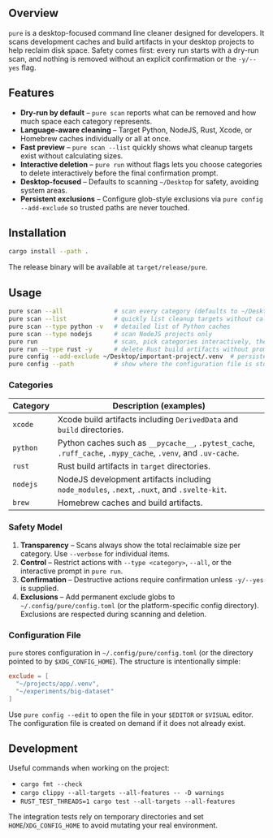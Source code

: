 ## Overview

`pure` is a desktop-focused command line cleaner designed for developers. It scans development
caches and build artifacts in your desktop projects to help reclaim disk space. Safety comes
first: every run starts with a dry-run scan, and nothing is removed without an explicit
confirmation or the `-y/--yes` flag.

## Features

- **Dry-run by default** – `pure scan` reports what can be removed and how much space each
  category represents.
- **Language-aware cleaning** – Target Python, NodeJS, Rust, Xcode, or Homebrew caches
  individually or all at once.
- **Fast preview** – `pure scan --list` quickly shows what cleanup targets exist without
  calculating sizes.
- **Interactive deletion** – `pure run` without flags lets you choose categories to delete
  interactively before the final confirmation prompt.
- **Desktop-focused** – Defaults to scanning `~/Desktop` for safety, avoiding system areas.
- **Persistent exclusions** – Configure glob-style exclusions via `pure config --add-exclude`
  so trusted paths are never touched.

## Installation

```bash
cargo install --path .
```

The release binary will be available at `target/release/pure`.

## Usage

```bash
pure scan --all              # scan every category (defaults to ~/Desktop)
pure scan --list             # quickly list cleanup targets without calculating sizes
pure scan --type python -v   # detailed list of Python caches
pure scan --type nodejs      # scan NodeJS projects only
pure run                     # scan, pick categories interactively, then confirm before deleting
pure run --type rust -y      # delete Rust build artifacts without prompting
pure config --add-exclude ~/Desktop/important-project/.venv  # persistently ignore a path
pure config --path           # show where the configuration file is stored
```

### Categories

| Category  | Description (examples) |
|-----------|------------------------|
| `xcode`   | Xcode build artifacts including `DerivedData` and `build` directories. |
| `python`  | Python caches such as `__pycache__`, `.pytest_cache`, `.ruff_cache`, `.mypy_cache`, `.venv`, and `.uv-cache`. |
| `rust`    | Rust build artifacts in `target` directories. |
| `nodejs`  | NodeJS development artifacts including `node_modules`, `.next`, `.nuxt`, and `.svelte-kit`. |
| `brew`    | Homebrew caches and build artifacts. |

### Safety Model

1. **Transparency** – Scans always show the total reclaimable size per category. Use
   `--verbose` for individual items.
2. **Control** – Restrict actions with `--type <category>`, `--all`, or the interactive
   prompt in `pure run`.
3. **Confirmation** – Destructive actions require confirmation unless `-y/--yes` is supplied.
4. **Exclusions** – Add permanent exclude globs to `~/.config/pure/config.toml` (or the
   platform-specific config directory). Exclusions are respected during scanning and deletion.

### Configuration File

`pure` stores configuration in `~/.config/pure/config.toml` (or the directory pointed to by
`$XDG_CONFIG_HOME`). The structure is intentionally simple:

```toml
exclude = [
  "~/projects/app/.venv",
  "~/experiments/big-dataset"
]
```

Use `pure config --edit` to open the file in your `$EDITOR` or `$VISUAL` editor. The configuration
file is created on demand if it does not already exist.

## Development

Useful commands when working on the project:

- `cargo fmt --check`
- `cargo clippy --all-targets --all-features -- -D warnings`
- `RUST_TEST_THREADS=1 cargo test --all-targets --all-features`

The integration tests rely on temporary directories and set `HOME`/`XDG_CONFIG_HOME` to avoid
mutating your real environment.
